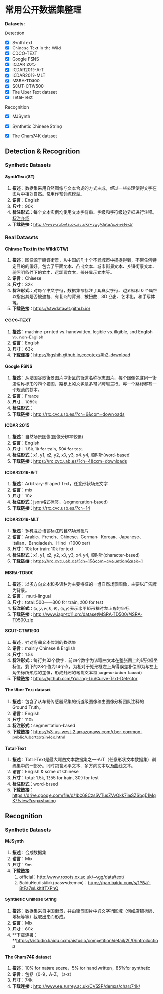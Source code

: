 # 常用公开数据集整理

**Datasets:**

Detection
- [x] SynthText
- [x] Chinese Text in the Wild
- [x] COCO-TEXT
- [x] Google FSNS
- [x] ICDAR 2015
- [x] ICDAR2019-ArT
- [x] ICDAR2019-MLT
- [x] MSRA-TD500
- [x] SCUT-CTW500
- [x] The Uber Text dataset
- [x] Total-Text

Recognition
- [x] MJSynth
- [x] Synthetic Chinese String
- [x] The Chars74K dataset


## Detection & Recognition

### Synthetic Datasets

#### SynthText(ST)

1. **描述**：数据集采用自然图像与文本合成的方式生成，经过一些处理使得文字在图片中相对自然。常用作预训练模型。
2. **语言**：English
3. **尺寸**：90k
4. **标注形式**：每个文本实例均使用文本字符串、字级和字符级边界框进行注释。[标注介绍](https://www.robots.ox.ac.uk/~vgg/data/scenetext/readme.txt)
5. **下载链接**：http://www.robots.ox.ac.uk/~vgg/data/scenetext/



### Real Datasets

#### Chinese Text in the Wild(CTW)

1. **描述**：图像源于腾讯街景，从中国的几十个不同城市中捕捉得到，不带任何特定目的的偏好。包含了平面文本、凸出文本、城市街景文本、乡镇街景文本、弱照明条件下的文本、远距离文本、部分显示文本等。
2. **语言**：Chinese
3. **尺寸**：32k
4. **标注形式**：对每个中文字符，数据集都标注了其真实字符、边界框和 6 个属性以指出其是否被遮挡、有复杂的背景、被扭曲、3D 凸出、艺术化，和手写体等。
5. **下载链接**：https://ctwdataset.github.io/



#### COCO-TEXT

1. **描述**：machine-printed vs. handwritten, legible vs. illgible, and English vs. non-English
2. **语言**：English
3. **尺寸**：63k
4. **下载连接**：https://bgshih.github.io/cocotext/#h2-download



#### Google FSNS

1. **描述**：从法国谷歌街景图片中街区的街道名称标志图片，每个图像包含同一街道名称标志的四个视图。路标上的文字最多可以跨越三行。每一个路标都有一个规范的抄本。
2. **语言**：France
3. **尺寸**：1080k
4. **标注形式**：
5. **下载链接**：http://rrc.cvc.uab.es/?ch=6&com=downloads



#### ICDAR 2015

1. **描述**：自然场景图像(图像分辨率较低)
2. **语言**：English
3. **尺寸**：1.5k, 1k for train, 500 for test.
4. **标注形式**：x1, y1, x2, y2, x3, y3, x4, y4, 顺时针(word-based)
5. **下载链接**：https://rrc.cvc.uab.es/?ch=4&com=downloads



#### ICDAR2019-ArT

1. **描述**：Arbitrary-Shaped Text，任意形状场景文字
2. **语言**：mix
3. **尺寸**：10k
4. **标注形式**：json格式标签，(segmentation-based)
5. **下载链接**：http://rrc.cvc.uab.es/?ch=14



#### ICDAR2019-MLT

1. **描述**：多种混合语言标注的自然场景图片
2. **语言**：Arabic、French、Chinese、German、Korean、Japanese、Italian、Bangladesh、Hindi（1000 per）
3. **尺寸**：10k for train; 10k for text
4. **标注形式**：x1, y1, x2, y2, x3, y3, x4, y4, 顺时针(character-based)
5. **下载链接**：https://rrc.cvc.uab.es/?ch=15&com=evaluation&task=1



#### MSRA-TD500

1. **描述**：以多方向文本和多语种为主要特征的一组自然场景图像，主要以广告牌为背景。
2. **语言**： multi-lingual
3. **尺寸**：total: 500——300 for train, 200 for test
4. **标注形式**：$(x, y, w, h, \theta)$, $(x, y)$表示水平矩形框时左上角的坐标
5. **下载链接**：http://www.iapr-tc11.org/dataset/MSRA-TD500/MSRA-TD500.zip



#### SCUT-CTW1500

1. **描述**：针对弯曲文本检测的数据集
2. **语言**：mainly Chinese & English
3. **尺寸**：1.5k
4. **标注形式**：每行共32个数字，前四个数字为该弯曲文本在整张图上的矩形框坐标值，剩下的28个值为14个点，为相对于矩形框左上角得误差补偿即为与左上角坐标所形成的差值，形成封闭的弯曲文本框(segmentation-based)
5. **下载链接**：https://github.com/Yuliang-Liu/Curve-Text-Detector



#### The Uber Text dataset

1. **描述**：包含了从车载传感器采集的街道级图像和由图像分析团队注释的Ground Truth。
2. **语言**：English
3. **尺寸**：110k
4. **标注形式**：segmentation-based
5. **下载链接**：https://s3-us-west-2.amazonaws.com/uber-common-public/ubertext/index.html



#### Total-Text

1. **描述**：Total-Text是最大弯曲文本数据集之一-ArT（任意形状文本数据集）训练集中的一部分。同时包含水平文本、多方向文本以及曲线文本。
2. **语言**：English & some of Chinese
3. **尺寸**：total: 1.5k, 1255 for train, 300 for test.
4. **标注形式**：word-based
5. **下载链接**：https://drive.google.com/file/d/1bC68CzsSVTusZVvOkk7imSZSbgD1MqK2/view?usp=sharing



## Recognition

### Synthetic Datasets

#### MJSynth

1. **描述**：合成数据集
2. **语言**：Mix
3. **尺寸**：9m
4. **下载链接**
   1. official：http://www.robots.ox.ac.uk/~vgg/data/text/
   2. BaiduNetdisklink(passwd:emco)：https://pan.baidu.com/s/1PBJf-BtFa7mLkltIfTXPhQ

#### Synthetic Chinese String

1. **描述**：数据集采自中国街景，并由街景图片中的文字行区域（例如店铺标牌、地标等等）截取出来而形成。
2. **语言**：Mix
3. **尺寸**：60k
4. **下载连接：**https://aistudio.baidu.com/aistudio/competition/detail/20/0/introduction

#### The Chars74K dataset

1. **描述**：10% for nature scene，5% for hand written，85%for synthetic 
2. **语言**：包括（0-9，A-Z，（a-z）
3. **尺寸**：74k
4. **下载连接**：http://www.ee.surrey.ac.uk/CVSSP/demos/chars74k/

